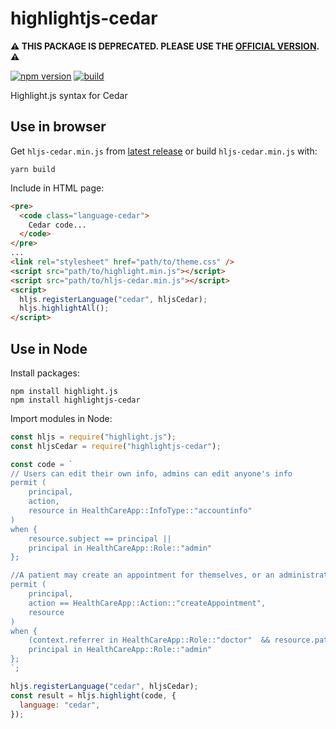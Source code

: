 # highlightjs-cedar

**⚠️ THIS PACKAGE IS DEPRECATED. PLEASE USE THE [OFFICIAL
VERSION](https://github.com/cedar-policy/highlightjs-cedar/tree/main). ⚠️**

[![npm version](https://img.shields.io/npm/v/highlightjs-cedar)](https://www.npmjs.com/highlightjs-cedar)
[![build](https://img.shields.io/github/actions/workflow/status/jasmaa/highlightjs-cedar/build.yml)](https://github.com/jasmaa/highlightjs-cedar/actions)

Highlight.js syntax for Cedar

## Use in browser

Get `hljs-cedar.min.js` from [latest
release](https://github.com/jasmaa/highlightjs-cedar/releases) or build
`hljs-cedar.min.js` with:

```
yarn build
```

Include in HTML page:

```html
<pre>
  <code class="language-cedar">
    Cedar code...
  </code>
</pre>
...
<link rel="stylesheet" href="path/to/theme.css" />
<script src="path/to/highlight.min.js"></script>
<script src="path/to/hljs-cedar.min.js"></script>
<script>
  hljs.registerLanguage("cedar", hljsCedar);
  hljs.highlightAll();
</script>
```

## Use in Node

Install packages:

```
npm install highlight.js
npm install highlightjs-cedar
```

Import modules in Node:

```js
const hljs = require("highlight.js");
const hljsCedar = require("highlightjs-cedar");

const code = `
// Users can edit their own info, admins can edit anyone's info
permit (
    principal,
    action,
    resource in HealthCareApp::InfoType::"accountinfo"
)
when {
    resource.subject == principal ||
    principal in HealthCareApp::Role::"admin"
};

//A patient may create an appointment for themselves, or an administrator can do it
permit (
    principal,
    action == HealthCareApp::Action::"createAppointment",
    resource
)
when {
    (context.referrer in HealthCareApp::Role::"doctor"  && resource.patient == principal) ||
    principal in HealthCareApp::Role::"admin"
};
`;

hljs.registerLanguage("cedar", hljsCedar);
const result = hljs.highlight(code, {
  language: "cedar",
});
```
